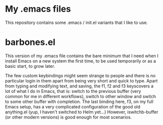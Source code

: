 My .emacs files
========

This repository contains some .emacs / init.el variants that I like to use.

barbones.el
=========

This version of my .emacs file contains the bare minimum that I need when I install Emacs on a new system the first time, to be used temporarily or as a basic start, to grow later.

The few custom keybindings might seem strange to people and there is no particular login in them apart from being very short and quick to type. Apart from typing and modifying text, and saving, the f1, f2 and f3 keyscovers a lot of what I do in Emacs, that is: switch to the previous buffer (very common for me in different workflows), switch to other window and switch to some other buffer with completion. The last binding here, f3, on my full Emacs setup, has a very complicated configuration of the good old anything.el (yup, I haven't switched to Helm yet...) However, iswitchb-buffer (or other modern versions) is good enough for most scenarios.

